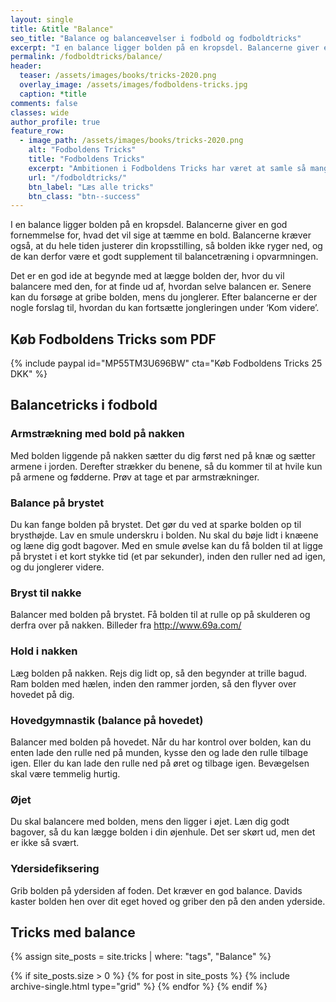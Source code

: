 ```yaml
---
layout: single
title: &title "Balance"
seo_title: "Balance og balanceøvelser i fodbold og fodboldtricks"
excerpt: "I en balance ligger bolden på en kropsdel. Balancerne giver en god fornemmelse for, hvad det vil sige at tæmme en bold. Balancerne kræver også, at du hele tiden justerer din kropsstilling, så bolden ikke ryger ned, og de kan derfor være et godt supplement til balancetræning i opvarmningen."
permalink: /fodboldtricks/balance/
header:
  teaser: /assets/images/books/tricks-2020.png
  overlay_image: /assets/images/fodboldens-tricks.jpg
  caption: *title
comments: false
classes: wide
author_profile: true
feature_row:
  - image_path: /assets/images/books/tricks-2020.png
    alt: "Fodboldens Tricks"
    title: "Fodboldens Tricks"
    excerpt: "Ambitionen i Fodboldens Tricks har været at samle så mange tricks, driblinger, finter, finurlige spark som overhovedet muligt. Der er masser at gå i gang med."
    url: "/fodboldtricks/"
    btn_label: "Læs alle tricks"
    btn_class: "btn--success"
---
```


I en balance ligger bolden på en kropsdel. Balancerne giver en god fornemmelse for, hvad det vil sige at tæmme en bold. Balancerne kræver også, at du hele tiden justerer din kropsstilling, så bolden ikke ryger ned, og de kan derfor være et godt supplement til balancetræning i opvarmningen.

Det er en god ide at begynde med at lægge bolden der, hvor du vil balancere med den, for at finde ud af, hvordan selve balancen er. Senere kan du forsøge at gribe bolden, mens du jonglerer. Efter balancerne er der nogle forslag til, hvordan du kan fortsætte jongleringen under ‘Kom videre’.

## Køb Fodboldens Tricks som PDF

{% include paypal id="MP55TM3U696BW" cta="Køb Fodboldens Tricks 25 DKK" %}

## Balancetricks i fodbold

### Armstrækning med bold på nakken

Med bolden liggende på nakken sætter du dig først ned på knæ og sætter armene i jorden. Derefter strækker du benene, så du kommer til at hvile kun på armene og fødderne. Prøv at tage et par armstrækninger.

### Balance på brystet

Du kan fange bolden på brystet. Det gør du ved at sparke bolden op til brysthøjde. Lav en smule underskru i bolden. Nu skal du bøje lidt i knæene og læne dig godt bagover. Med en smule øvelse kan du få bolden til at ligge på brystet i et kort stykke tid (et par sekunder), inden den ruller ned ad igen, og du jonglerer videre.

### Bryst til nakke

Balancer med bolden på brystet. Få bolden til at rulle op på skulderen og derfra over på nakken. Billeder fra http://www.69a.com/

### Hold i nakken

Læg bolden på nakken. Rejs dig lidt op, så den begynder at trille bagud. Ram bolden med hælen, inden den rammer jorden, så den flyver over hovedet på dig.

### Hovedgymnastik (balance på hovedet)

Balancer med bolden på hovedet. Når du har kontrol over bolden, kan du enten lade den rulle ned på munden, kysse den og lade den rulle tilbage igen. Eller du kan lade den rulle ned på øret og tilbage igen. Bevægelsen skal være temmelig hurtig.

### Øjet

Du skal balancere med bolden, mens den ligger i øjet. Læn dig godt bagover, så du kan lægge bolden i din øjenhule. Det ser skørt ud, men det er ikke så svært.

### Ydersidefiksering

Grib bolden på ydersiden af foden. Det kræver en god balance. Davids kaster bolden hen over dit eget hoved og griber den på den anden yderside.

## Tricks med balance

{% assign site_posts = site.tricks | where: "tags", "Balance" %}

<div class="grid__wrapper">
{% if site_posts.size > 0 %}
  {% for post in site_posts %}
    {% include archive-single.html type="grid" %}
  {% endfor %}
{% endif %}
</div>
